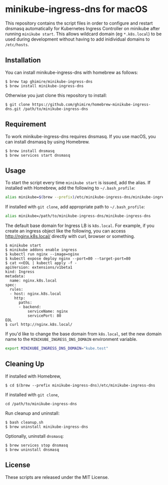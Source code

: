 # minikube-ingress-dns for macOS

This repository contains the script files in order to configure and restart dnsmasq automatically for Kubernetes Ingress Controller on minikube after running `minikube start`. This allows wildcard domain (eg `*.k8s.local`) to be used during development without having to add inidividual domains to `/etc/hosts`.

## Installation

You can install minikube-ingress-dns with homebrew as follows:

```
$ brew tap ghimire/minikube-ingress-dns
$ brew install minikube-ingress-dns
```

Otherwise you just clone this repository to install:

```
$ git clone https://github.com/ghimire/homebrew-minikube-ingress-dns.git /path/to/minikube-ingress-dns
```

## Requirement

To work minikube-ingress-dns requires dnsmasq. If you use macOS, you can install dnsmasq by using Homebrew.

```
$ brew install dnsmasq
$ brew services start dnsmasq
```

## Usage

To start the script every time `minikube start` is issued, add the alias. 
If installed with Homebrew, add the following to `~/.bash_profile`:
```sh
alias minikube=$(brew --prefix)/etc/minikube-ingress-dns/minikube-ingress-dns
```

If installed with `git clone`, add appropriate path to `~/.bash_profile`:
```sh
alias minikube=/path/to/minikube-ingress-dns/minikube-ingress-dns
```


The default base domain for Ingress LB is `k8s.local`. For example, if you create an ingress object like the following, you can access http://nginx.k8s.local/ directly with curl, browser or something.

```
$ minikube start
$ minikube addons enable ingress
$ kubectl run nginx --image=nginx
$ kubectl expose deploy nginx --port=80 --target-port=80
$ cat <<EOL | kubectl apply -f -
apiVersion: extensions/v1beta1
kind: Ingress
metadata:
  name: nginx.k8s.local
spec:
  rules:
  - host: nginx.k8s.local
    http:
      paths:
      - backend:
          serviceName: nginx
          servicePort: 80
EOL
$ curl http://nginx.k8s.local/
```

If you'd like to change the base domain from `k8s.local`, set the new domain name to the `MINIKUBE_INGRESS_DNS_DOMAIN` environment variable.

```sh
export MINIKUBE_INGRESS_DNS_DOMAIN="kube.test"
```

## Cleaning Up
If installed with Homebrew,
```
$ cd $(brew --prefix minikube-ingress-dns)/etc/minikube-ingress-dns
```

If installed with `git clone`, 
```
cd /path/to/minikube-ingress-dns
```

Run cleanup and uninstall:
```
$ bash cleanup.sh
$ brew uninstall minikube-ingress-dns
```

Optionally, uninstall `dnsmasq`:
```
$ brew services stop dnsmasq
$ brew uninstall dnsmasq
```

## License

These scripts are released under the MIT License.
